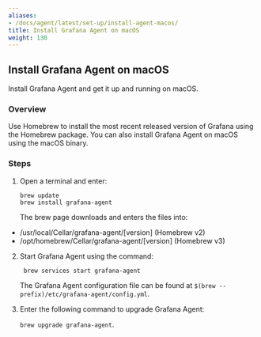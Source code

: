 ```yaml
---
aliases:
- /docs/agent/latest/set-up/install-agent-macos/
title: Install Grafana Agent on macOS
weight: 130
---
```

## Install Grafana Agent on macOS

Install Grafana Agent and get it up and running on macOS. 

### Overview
Use Homebrew to install the most recent released version of Grafana using the Homebrew package. You can also install Grafana Agent on macOS using the macOS binary.

### Steps

1. Open a terminal and enter:
   
   ```
   brew update
   brew install grafana-agent
   ```
   
   The brew page downloads and enters the files into:
- /usr/local/Cellar/grafana-agent/[version] (Homebrew v2)
- /opt/homebrew/Cellar/grafana-agent/[version] (Homebrew v3)
  
2. Start Grafana Agent using the command:

    ` brew services start grafana-agent`

    The Grafana Agent configuration file can be found at `$(brew --prefix)/etc/grafana-agent/config.yml`.

3. Enter the following command to upgrade Grafana Agent:

    `brew upgrade grafana-agent`.



    


   